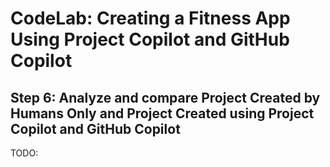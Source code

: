 # CodeLab: Creating a Fitness App Using Project Copilot and GitHub Copilot
## Step 6: Analyze and compare Project Created by Humans Only and Project Created using Project Copilot and GitHub Copilot
TODO: